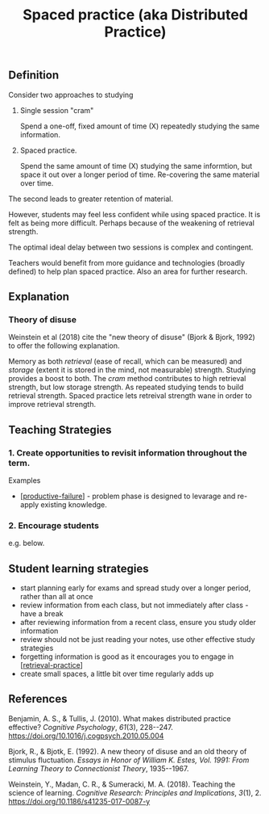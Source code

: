 ﻿---
backlinks:
- title: Effective learning strategies
  url: /sense/Learning/effective-learning-strategies.html
- title: Interleaving
  url: /sense/Learning/interleaving.html
title: Spaced practice (aka Distributed Practice)
---
## Definition

Consider two approaches to studying

1. Single session "cram"

    Spend a one-off, fixed amount of time (X) repeatedly studying the same information. 

2. Spaced practice.

    Spend the same amount of time (X) studying the same informtion, but space it out over a longer period of time. Re-covering the same material over time.

The second leads to greater retention of material.

However, students may feel less confident while using spaced practice. It is felt as being more difficult. Perhaps because of the weakening of retrieval strength.

The optimal ideal delay between two sessions is complex and contingent. 

Teachers would benefit from more guidance and technologies (broadly defined) to help plan spaced practice. Also an area for further research.

## Explanation

### Theory of disuse

Weinstein et al (2018) cite the "new theory of disuse" (Bjork & Bjork, 1992) to offer the following explanation.

Memory as both _retrieval_ (ease of recall, which can be measured) and _storage_ (extent it is stored in the mind, not measurable) strength. Studying provides a boost to both. The _cram_ method contributes to high retrieval strength, but low storage strength. As repeated studying tends to build retrieval strength. Spaced practice lets retreival strength wane in order to improve retrieval strength.

## Teaching Strategies

### 1. Create opportunities to revisit information throughout the term.

Examples

- [[productive-failure]] - problem phase is designed to levarage and re-apply existing knowledge.

### 2. Encourage students

e.g. below.


## Student learning strategies

- start planning early for exams and spread study over a longer period, rather than all at once 
- review information from each class, but not immediately after class - have a break 
- after reviewing information from a recent class, ensure you study older information
- review should not be just reading your notes, use other effective study strategies 
- forgetting information is good as it encourages you to engage in [[retrieval-practice]]
- create small spaces, a little bit over time regularly adds up

## References

Benjamin, A. S., & Tullis, J. (2010). What makes distributed practice effective? *Cognitive Psychology*, *61*(3), 228--247. <https://doi.org/10.1016/j.cogpsych.2010.05.004>

Bjork, R., & Bjotk, E. (1992). A new theory of disuse and an old theory of stimulus fluctuation. *Essays in Honor of William K. Estes, Vol. 1991: From Learning Theory to Connectionist Theory*, 1935--1967.

Weinstein, Y., Madan, C. R., & Sumeracki, M. A. (2018). Teaching the science of learning. *Cognitive Research: Principles and Implications*, *3*(1), 2. <https://doi.org/10.1186/s41235-017-0087-y>

[//begin]: # "Autogenerated link references for markdown compatibility"
[productive-failure]: ../Teaching/Mathematics/productive-failure "Productive Failure"
[retrieval-practice]: retrieval-practice "Retrieval Practice"
[//end]: # "Autogenerated link references"
